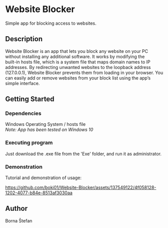 # Website Blocker

Simple app for blocking access to websites. 

## Description

Website Blocker is an app that lets you block any website on your PC without installing any additional software. It works by modifying the <br />built-in hosts file, which is a system file that maps domain names to IP addresses. 
By redirecting unwanted websites to the loopback address (127.0.0.1), Website Blocker prevents them from loading in your browser. You can easily add or remove websites from your block list using the app’s simple interface.

## Getting Started

### Dependencies

Windows Operating System / hosts file
<br />*Note: App has been tested on Windows 10*

### Executing program

Just download the .exe file from the 'Exe' folder, and run it as administrator.

### Demonstration

Tutorial and demonstration of usage:


https://github.com/boki01/Website-Blocker/assets/137549122/4f058128-1202-4077-b84e-8513af3030aa


## Author

Borna Štefan
